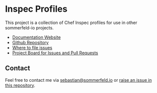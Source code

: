 <!-- ---
hide:
  - navigation
--- -->

# Inspec Profiles

[doc-website]: https://sommerfeld-io.github.io/inspec-profiles
[github-repo]: https://github.com/sommerfeld-io/inspec-profiles
[file-issues]: https://github.com/sommerfeld-io/inspec-profiles/issues
[project-board]: https://github.com/orgs/sommerfeld-io/projects/1/views/1

This project is a collection of Chef Inspec profiles for use in other sommerfeld-io projects.

- [Documentation Website][doc-website]
- [Github Repository][github-repo]
- [Where to file issues][file-issues]
- [Project Board for Issues and Pull Requests][project-board]

## Contact

Feel free to contact me via <sebastian@sommerfeld.io> or [raise an issue in this repository][file-issues].

<!-- !    DO NOT EDIT DIRECTLY !!!!!                         -->
<!-- !    File is auto-generated by pipeline                 -->
<!-- !    Contents are based on files from docs/about dir    -->
